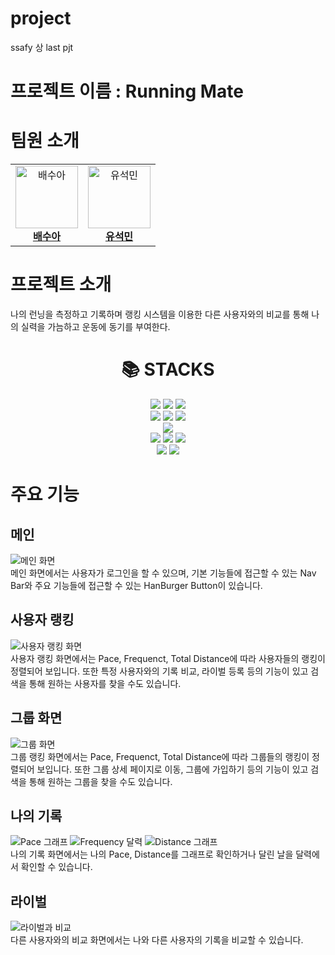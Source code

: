 # project
ssafy 상 last pjt


# 프로젝트 이름 : Running Mate

# 팀원 소개

<div align="center">
  <table>
    <tr>
      <td align="center">
        <a href="https://github.com/SACANDO">
          <img src="./프론트-Vue/vue/images/sooa.JPG" alt="배수아" width="100" height="100">
          <br>
          <strong>배수아</strong>
        </a>
      </td>
      <td align="center">
        <a href="https://github.com/roqdkfwk">
          <img src="./프론트-Vue/vue/images/seokmin.JPG" alt="유석민" width="100" height="100">
          <br>
          <strong>유석민</strong>
        </a>
      </td>
    </tr>
  </table>
</div>

# 프로젝트 소개

나의 런닝을 측정하고 기록하며 랭킹 시스템을 이용한 다른 사용자와의 비교를 통해
나의 실력을 가늠하고 운동에 동기를 부여한다.

<div align="center"><h1>📚 STACKS</h1></div>

<div align="center"> 
  <img src="https://img.shields.io/badge/java-007396?style=for-the-badge&logo=java&logoColor=white">
  <img src="https://img.shields.io/badge/spring-6DB33F?style=for-the-badge&logo=spring&logoColor=white">
  <img src="https://img.shields.io/badge/springboot-6DB33F?style=for-the-badge&logo=springboot&logoColor=white">
  <br>
  <img src="https://img.shields.io/badge/html5-E34F26?style=for-the-badge&logo=html5&logoColor=white">
  <img src="https://img.shields.io/badge/css-1572B6?style=for-the-badge&logo=css3&logoColor=white">
  <img src="https://img.shields.io/badge/javascript-F7DF1E?style=for-the-badge&logo=javascript&logoColor=black">
  <br>
  <img src="https://img.shields.io/badge/mysql-4479A1?style=for-the-badge&logo=mysql&logoColor=white">
  <br>
  <img src="https://img.shields.io/badge/vue.js-4FC08D?style=for-the-badge&logo=vue.js&logoColor=white">
  <img src="https://img.shields.io/badge/node.js-339933?style=for-the-badge&logo=Node.js&logoColor=white">
  <img src="https://img.shields.io/badge/bootstrap-7952B3?style=for-the-badge&logo=bootstrap&logoColor=white">
  <br>
  <img src="https://img.shields.io/badge/git-F05032?style=for-the-badge&logo=git&logoColor=white">
  <img src="https://img.shields.io/badge/notion-000000?style=for-the-badge&logo=Notion&logoColor=white">
</div>

# 주요 기능

## 메인 
![메인 화면](./프론트-Vue/vue/images/Home.PNG)
<br>
메인 화면에서는 사용자가 로그인을 할 수 있으며, 기본 기능들에 접근할 수 있는 Nav Bar와 주요 기능들에 접근할 수 있는 HanBurger Button이 있습니다.

## 사용자 랭킹
![사용자 랭킹 화면](./프론트-Vue/vue/images/UserRanking1.PNG)
<br>
사용자 랭킹 화면에서는 Pace, Frequenct, Total Distance에 따라 사용자들의 랭킹이 정렬되어 보입니다.
또한 특정 사용자와의 기록 비교, 라이벌 등록 등의 기능이 있고 검색을 통해 원하는 사용자를 찾을 수도 있습니다.

## 그룹 화면
![그룹 화면](./프론트-Vue/vue/images/GroupRanking1.PNG)
<br>
그룹 랭킹 화면에서는 Pace, Frequenct, Total Distance에 따라 그룹들의 랭킹이 정렬되어 보입니다.
또한 그룹 상세 페이지로 이동, 그룹에 가입하기 등의 기능이 있고 검색을 통해 원하는 그룹을 찾을 수도 있습니다.

## 나의 기록
![Pace 그래프](./프론트-Vue/vue/images/MyLog_Pace.PNG)
![Frequency 달력](./프론트-Vue/vue/images/MyLog_Frequency.PNG)
![Distance 그래프](./프론트-Vue/vue/images/MyLog_Distance.PNG)
<br>
나의 기록 화면에서는 나의 Pace, Distance를 그래프로 확인하거나 달린 날을 달력에서 확인할 수 있습니다.

## 라이벌
![라이벌과 비교](./프론트-Vue/vue/images/RivalCompare.PNG)
<br>
다른 사용자와의 비교 화면에서는 나와 다른 사용자의 기록을 비교할 수 있습니다.
